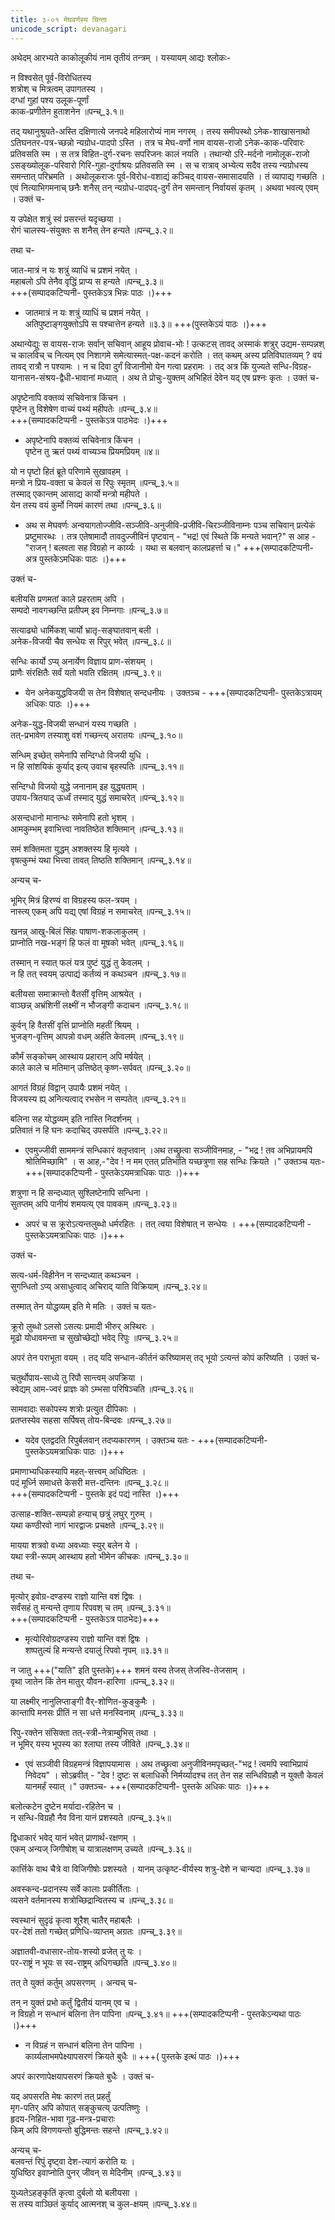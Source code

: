 ```yaml
---
title: ३-०१ मेघवर्णस्य चिन्ता
unicode_script: devanagari
---
```


अथेदम् आरभ्यते काकोलूकीयं नाम तृतीयं तन्त्रम् । यस्यायम् आद्यः श्लोकः-  

न विश्वसेत् पूर्व-विरोधितस्य  
शत्रोश् च मित्रत्वम् उपागतस्य ।  
दग्धां गुहां पश्य उलूक-पूर्णां  
काक-प्रणीतेन हुताशनेन ॥पन्च्_३.१॥  

तद् यथानुश्रुयते-अस्ति दक्षिणात्ये जनपदे महिलारोप्यं नाम नगरम् । तस्य समीपस्थो ऽनेक-शाखासनाथो ऽतिघनतर-पत्र-च्छन्नो न्यग्रोध-पादपो ऽस्ति । तत्र च मेघ-वर्णो नाम वायस-राजो ऽनेक-काक-परिवारः प्रतिवसति स्म । स तत्र विहित-दुर्ग-रचनः सपरिजनः कालं नयति । तथान्यो ऽरि-मर्दनो नामोलूक-राजो ऽसङ्ख्योलूक-परिवारो गिरि-गुहा-दुर्गाश्रयः प्रतिवसति स्म । स च रात्राव् अभ्येत्य सदैव तस्य न्यग्रोधस्य समन्तात् परिभ्रमति । अथोलूकराजः पूर्व-विरोध-वशाद्यं कञ्चिद् वायस-समासादयति । तं व्यापाद्य गच्छति । एवं नित्याभिगमनाच् छनैः शनैस् तन् न्यग्रोध-पादपद्-दुर्गं तेन समन्तान् निर्वायसं कृतम् । अथवा भवत्य् एवम् । उक्तं च-  

य उपेक्षेत शत्रुं स्वं प्रसरन्तं यदृच्छया ।  
रोगं चालस्य-संयुक्तः स शनैस् तेन हन्यते ॥पन्च्_३.२॥  

तथा च-  

जात-मात्रं न यः शत्रुं व्याधिं च प्रशमं नयेत् ।  
महाबलो ऽपि तेनैव वृद्धिं प्राप्य स हन्यते ॥पन्च्_३.३॥  
+++(सम्पादकटिप्पनी- पुस्तकेऽत्र भिन्नः पाठः ।)+++

  - जातमात्रं न यः शत्रुं व्याधिं च प्रशमं नयेत् ।  
  अतिपुष्टाङ्गयुक्तोऽपि स पश्चात्तेन हन्यते ॥३.३॥ +++(पुस्तकेऽयं पाठः ।)+++  

अथान्येद्युः स वायस-राजः सर्वान् सचिवान् आहूय प्रोवाच-भोः ! उत्कटस् तावद् अस्माकं शत्रुर् उद्यम-सम्पन्नश् च कालविच् च नित्यम् एव निशागमे समेत्यास्मत्-पक्ष-कदनं करोति । तत् कथम् अस्य प्रतिविघातव्यम् ? वयं तावद् रात्रौ न पश्यामः । न च दिवा दुर्गं विजानीमो येन गत्वा प्रहरामः । तद् अत्र किं युज्यते सन्धि-विग्रह-यानासन-संश्रय-द्वैधी-भावानां मध्यात् । अथ ते प्रोचुः-युक्तम् अभिहितं देवेन यद् एष प्रश्नः कृतः । उक्तं च-  

अपृष्टेनापि वक्तव्यं सचिवेनात्र किंचन ।  
पृष्टेन तु विशेषेण वाच्यं पथ्यं महीपतेः ॥पन्च्_३.४॥  
  +++(सम्पादकटिप्पनी - पुस्तकेऽत्र पाठभेदः ।)+++

  - अपृष्टेनापि वक्तव्यं सचिवेनात्र किंचन ।  
    पृष्टेन तु ऋतं पथ्यं वाच्यञ्च प्रियमप्रियम् ॥४॥

यो न पृष्टो हितं ब्रूते परिणामे सुखावहम् ।  
मन्त्रो न प्रिय-वक्ता च केवलं स रिपुः स्मृतम् ॥पन्च्_३.५॥  
तस्माद् एकान्तम् आसाद्य कार्यो मन्त्रो महीपते ।  
येन तस्य वयं कुर्मो नियमं कारणं तथा ॥पन्च्_३.६॥  


  - अथ स मेघवर्णः अन्वयागतोज्जीवि-सञ्जीवि-अनुजीवि-प्रजीवि-चिरञ्जीविनाम्नः पञ्च सचिवान् प्रत्येकं प्रष्टुमारब्धः । तत्र एतेषामादौ तावदुज्जीविनं पृष्टवान् - "भद्र! एवं स्थिते किं मन्यते भवान्?" स आह - "राजन् ! बलवता सह विग्रहो न कार्य्यः । यथा स बलवान् कालप्रहर्त्ता च।" +++(सम्पादकटिप्पनी- अत्र पुस्तकेऽमधिकः पाठः ।)+++

उक्तं च-  

बलीयसि प्रणमतां काले प्रहरताम् अपि ।  
सम्पदो नावगच्छन्ति प्रतीपम् इव निम्नगाः ॥पन्च्_३.७॥  

सत्याढ्यो धार्मिकश् चार्यो भ्रातृ-सङ्घातवान् बली ।  
अनेक-विजयी चैव सन्धेयः स रिपुर् भवेत् ॥पन्च्_३.८॥  

सन्धिः कार्यो ऽप्य् अनार्येण विज्ञाय प्राण-संशयम् ।  
प्राणैः संरक्षितैः सर्वं यतो भवति रक्षितम् ॥पन्च्_३.९॥  

  - येन अनेकयुद्धविजयी स तेन विशेषात् सन्दधनीयः ।
  उक्तञ्च - +++(सम्पादकटिप्पनी- पुस्तकेऽत्रायम् अधिकः पाठः ।)+++

अनेक-युद्ध-विजयी सन्धानं यस्य गच्छति ।  
तत्-प्रभावेण तस्याशु वशं गच्छन्त्य् अरातयः ॥पन्च्_३.१०॥  

सन्धिम् इच्छेत् समेनापि सन्दिग्धो विजयी युधि ।  
न हि सांशयिकं कुर्याद् इत्य् उवाच बृहस्पतिः ॥पन्च्_३.११॥  

सन्दिग्धो विजयो युद्धे जनानाम् इह युद्ध्यताम् ।  
उपाय-त्रितयाद् ऊर्ध्वं तस्माद् युद्धं समाचरेत् ॥पन्च्_३.१२॥  

असन्दधानो मानान्धः समेनापि हतो भृशम् ।  
आमकुम्भम् इवाभित्त्वा नावतिष्ठेत शक्तिमान् ॥पन्च्_३.१३॥  

समं शक्तिमता युद्धम् अशक्तस्य हि मृत्यवे ।  
वृषत्कुम्भं यथा भित्त्वा तावत् तिष्ठति शक्तिमान् ॥पन्च्_३.१४॥  

अन्यच् च-  

भूमिर् मित्रं हिरण्यं वा विग्रहस्य फल-त्रयम् ।  
नास्त्य् एकम् अपि यद्य् एषां विग्रहं न समाचरेत् ॥पन्च्_३.१५॥  

खनन्न् आखु-बिलं सिंहः पाषाण-शकलाकुलम् ।  
प्राप्नोति नख-भङ्गं हि फलं वा मूषको भवेत् ॥पन्च्_३.१६॥  

तस्मान् न स्यात् फलं यत्र पुष्टं युद्धं तु केवलम् ।  
न हि तत् स्वयम् उत्पाद्यं कर्तव्यं न कथञ्चन ॥पन्च्_३.१७॥  

बलीयसा समाक्रान्तो वैतसीं वृत्तिम् आश्रयेत् ।  
वाञ्छन्न् अभ्रंशिनीं लक्ष्मीं न भौजङ्गी कदाचन ॥पन्च्_३.१८॥  

कुर्वन् हि वैतसीं वृत्तिं प्राप्नोति महतीं श्रियम् ।  
भुजङ्ग-वृत्तिम् आपन्नो वधम् अर्हति केवलम् ॥पन्च्_३.१९॥  

कौर्मं सङ्कोचम् आस्थाय प्रहारान् अपि मर्षयेत् ।  
काले काले च मतिमान् उत्तिष्ठेत् कृष्ण-सर्पवत् ॥पन्च्_३.२०॥  

आगतं विग्रहं विद्वान् उपायैः प्रशमं नयेत् ।  
विजयस्य ह्य् अनित्यत्वाद् रभसेन न सम्पतेत् ॥पन्च्_३.२१॥  

बलिना सह योद्धव्यम् इति नास्ति निदर्शनम् ।  
प्रतिवातं न हि घनः कदाचिद् उपसर्पति ॥पन्च्_३.२२॥  


  - एवमुज्जीवी साममन्त्रं सन्धिकारं क्लृप्तवान् ।अथ तच्छ्रुत्वा सञ्जीविनमाह, - "भद्र ! तव अभिप्रायमपि श्रोतिमिच्छामि" । स आह,-"देव ! न मम एतत् प्रतिभाति यच्छत्रुणा सह सन्धिः क्रियते ।"
  उक्तञ्च यतः-  +++(सम्पादकटिप्पनी - पुस्तकेऽयमत्राधिकः पाठः ।)+++


शत्रुणा न हि सन्दध्यात् सुश्लिष्टेनापि सन्धिना ।  
सुतप्तम् अपि पानीयं शमयत्य् एव पावकम् ॥पन्च्_३.२३॥  

  - अपरं च स क्रूरोऽत्यन्तलुब्धो धर्मरहितः । तत् त्वया विशेषात् न सन्धेयः । +++(सम्पादकटिप्पनी - पुस्तकेऽयमत्राधिकः पाठः ।)+++


उक्तं च-  

सत्य-धर्म-विहीनेन न सन्दध्यात् कथञ्चन ।  
सुगन्धितो ऽप्य् असाधुत्वाद् अचिराद् याति विक्रियाम् ॥पन्च्_३.२४॥  

तस्मात् तेन योद्धव्यम् इति मे मतिः । उक्तं च यतः-  

क्रूरो लुब्धो ऽलसो ऽसत्यः प्रमादी भीरुर् अस्थिरः ।  
मूढो योधावमन्ता च सुखोच्छेद्यो भवेद् रिपुः ॥पन्च्_३.२५॥  

अपरं तेन पराभूता वयम् । तद् यदि सन्धान-कीर्तनं करिष्यामस् तद् भूयो ऽत्यन्तं कोपं करिष्यति । उक्तं च-  

चतुर्थोपाय-साध्ये तु रिपौ सान्त्वम् अपक्रिया ।  
स्वेद्यम् आम-ज्वरं प्राज्ञः को ऽम्भसा परिषिञ्चति ॥पन्च्_३.२६॥  

सामवादाः सकोपस्य शत्रोः प्रत्युत दीपिकाः ।  
प्रतप्तस्येव सहसा सर्पिषस् तोय-बिन्दवः ॥पन्च्_३.२७॥  


  - यदेव एतद्वदति रिपुर्बलवान् तदप्यकारणम् । उक्तञ्च यतः -  +++(सम्पादकटिप्पनी-  पुस्तकेऽयमत्राधिकः पाठः ।)+++


प्रमाणाभ्यधिकस्यापि महत्-सत्त्वम् अधिष्ठितः ।  
पदं मूर्ध्नि समाधत्ते केसरी मत्त-दन्तिनः ॥पन्च्_३.२८॥  
+++(सम्पादकटिप्पनी - पुस्तके इदं पद्यं नास्ति ।)+++  

उत्साह-शक्ति-सम्पन्नो हन्याच् छत्रुं लघुर् गुरुम् ।  
यथा कण्ठीरवो नागं भारद्वाजः प्रचक्षते ॥पन्च्_३.२९॥  

मायया शत्रवो वध्या अवध्याः स्युर् बलेन ये ।  
यथा स्त्री-रूपम् आस्थाय हतो भीमेन कीचकः ॥पन्च्_३.३०॥  

तथा च-  

मृत्योर् इवोग्र-दण्डस्य राज्ञो यान्ति वशं द्विषः ।  
सर्वंसहं तु मन्यन्ते तृणाय रिपवश् च तम् ॥पन्च्_३.३१॥  
+++(सम्पादकटिप्पनी - पुस्तकेऽत्र पाठभेदः)+++  

  - मृत्योरिवोग्रदण्डस्य राज्ञो यान्ति वशं द्विषः ।  
    शष्पतुल्यं हि मन्यन्ते दयालुं रिपवो नृपम् ॥३.३१॥  

न जातु +++("याति" इति पुस्तके)+++ शमनं यस्य तेजस् तेजस्वि-तेजसाम् ।  
वृथा जातेन किं तेन मातुर् यौवन-हारिणा ॥पन्च्_३.३२॥  

या लक्ष्मीर् नानुलिप्ताङ्गी वैर्-शोणित-कुङ्कुमैः ।  
कान्तापि मनसः प्रीतिं न सा धत्ते मनस्विनाम् ॥पन्च्_३.३३॥  

रिपु-रक्तेन संसिक्ता तत्-स्त्री-नेत्राम्बुभिस् तथा ।  
न भूमिर् यस्य भूपस्य का श्लाघा तस्य जीविते ॥पन्च्_३.३४॥  


  - एवं सञ्जीवी विग्रहमन्त्रं विज्ञापयामास । अथ तच्छ्रुत्वा अनुजीविनमपृच्छत्-"भद्र ! त्वमपि स्वाभिप्रायं निवेदय" । सोऽब्रवीत् - "देव ! दुष्टः स बलाधिको निर्मर्य्यादश्च तत् तेन सह सन्धिविग्रहौ न युक्तौ केवलं यानमर्हं स्यात् ।" उक्तञ्च-  +++(सम्पादकटिप्पनी- पुस्तके अधिकः पाठः ।)+++

बलोत्कटेन दुष्टेन मर्यादा-रहितेन च ।  
न सन्धि-विग्रहौ नैव विना यानं प्रशस्यते ॥पन्च्_३.३५॥  

द्विधाकारं भवेद् यानं भवेत् प्राणार्थ-रक्षणम् ।  
एकम् अन्यज् जिगीषोश् च यात्रालक्षणम् उच्यते ॥पन्च्_३.३६॥  

कार्त्तिके वाथ चैत्रे वा विजिगीषोः प्रशस्यते ।
यानम् उत्कृष्ट-वीर्यस्य शत्रु-देशे न चान्यदा ॥पन्च्_३.३७॥  

अवस्कन्द-प्रदानस्य सर्वे कालाः प्रकीर्तिताः ।  
व्यसने वर्तमानस्य शत्रोच्छिद्रान्वितस्य च ॥पन्च्_३.३८॥  

स्वस्थानं सुदृढं कृत्वा शूरैश् चातैर् महाबलैः ।  
पर-देशं ततो गच्छेत् प्रणिधि-व्याप्तम् अग्रतः ॥पन्च्_३.३९॥  

अज्ञातवी-वधासार-तोय-शस्यो व्रजेत् तु यः ।  
पर-राष्ट्रं न भूयः स स्व-राष्ट्रम् अधिगच्छति ॥पन्च्_३.४०॥  

तत् ते युक्तं कर्तुम् अपसरणम् । अन्यच् च-  

तन् न युक्तं प्रभो कर्तुं द्वितीयं यानम् एव च ।  
न विग्रहो न सन्धानं बलिना तेन पापिना ॥पन्च्_३.४१॥ +++(सम्पादकटिप्पनी - पुस्तकेऽन्यथा पाठः ।)+++  

  - न विग्रहं न सन्धानं बलिना तेन पापिना ।  
  कार्य्यलाभमपेक्ष्यापसरणं क्रियते बुधैः ॥  +++( पुस्तके इत्थं पाठः ।)+++

अपरं कारणापेक्षयापसरणं क्रियते बुधैः । उक्तं च-  

यद् अपसरति मेषः कारणं तत् प्रहर्तुं  
मृग-पतिर् अपि कोपात् सङ्कुचत्य् उत्पतिष्णुः ।  
हृदय-निहित-भावा गूढ-मन्त्र-प्रचाराः  
किम् अपि विगणयन्तो बुद्धिमन्तः सहन्ते ॥पन्च्_३.४२॥  

अन्यच् च-  
बलवन्तं रिपुं दृष्ट्वा देश-त्यागं करोति यः ।  
युधिष्ठिर इवाप्नोति पुनर् जीवन् स मेदिनीम् ॥पन्च्_३.४३॥  

युध्यतेऽहङ्कृतिं कृत्वा दुर्बलो यो बलीयसा ।  
स तस्य वाञ्छितं कुर्याद् आत्मनश् च कुल-क्षयम् ॥पन्च्_३.४४॥  
